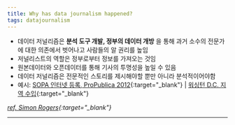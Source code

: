 ```yaml
---
title: Why has data journalism happened?
tags: datajournalism
---
```


- 데이터 저널리즘은 **분석 도구 개발, 정부의 데이터 개방** 을 통해 과거 소수의 전문가에 대한 의존에서 벗어나고 사람들의 알 권리를 높임
- 저널리스트의 역할은 정부로부터 정보를 가져오는 것임
- 원본데이터와 오픈데이터를 통해 기사의 투명성을 높일 수 있음
- 데이터 저널리즘은 전문적인 스토리를 제시해야할 뿐만 아니라 분석적이어야함
- 예시: [SOPA 인터넷 등록, ProPublica 2012](https://projects.propublica.org/sopa/){:target="_blank"} | [워싱턴 D.C. 지역 수입](http://datatools.dcactionforchildren.org/){:target="_blank"}

*[ref. Simon Rogers](https://datajournalism.com/watch/doing-journalism-with-data-first-steps-skills-and-tools/data-journalism-in-the-newsroom/what-is-data-journalism){:target="_blank"}*

---
